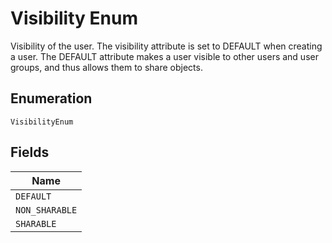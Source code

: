 
# Visibility Enum

Visibility of the user. The visibility attribute is set to DEFAULT when creating a user. The DEFAULT attribute makes a user visible to other users and user groups, and thus allows them to share objects.

## Enumeration

`VisibilityEnum`

## Fields

| Name |
|  --- |
| `DEFAULT` |
| `NON_SHARABLE` |
| `SHARABLE` |

